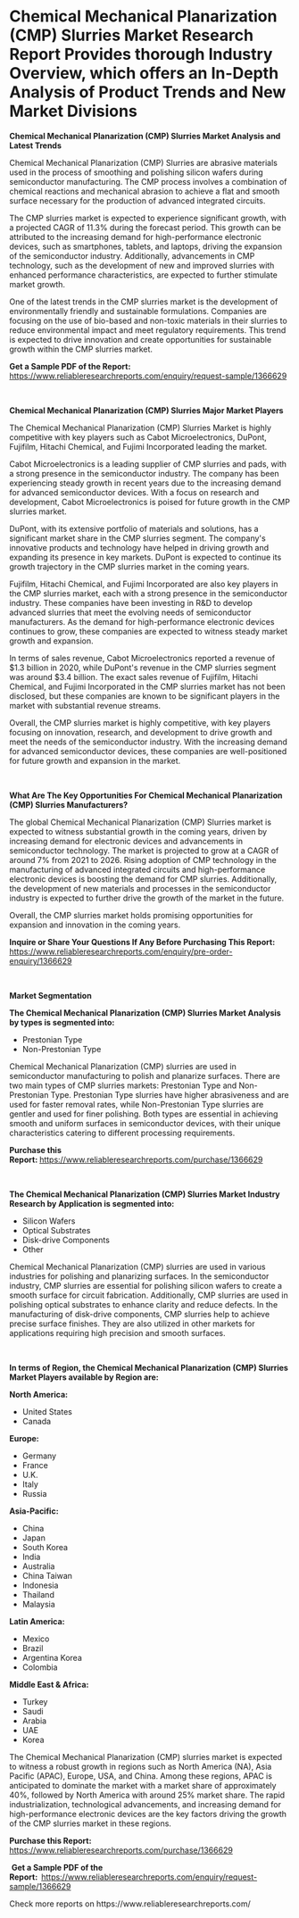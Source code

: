 <p><h1>Chemical Mechanical Planarization (CMP) Slurries Market Research Report Provides thorough Industry Overview, which offers an In-Depth Analysis of Product Trends and New Market Divisions</h1></p><p><strong>Chemical Mechanical Planarization (CMP) Slurries Market Analysis and Latest Trends</strong></p>
<p><p>Chemical Mechanical Planarization (CMP) Slurries are abrasive materials used in the process of smoothing and polishing silicon wafers during semiconductor manufacturing. The CMP process involves a combination of chemical reactions and mechanical abrasion to achieve a flat and smooth surface necessary for the production of advanced integrated circuits.</p><p>The CMP slurries market is expected to experience significant growth, with a projected CAGR of 11.3% during the forecast period. This growth can be attributed to the increasing demand for high-performance electronic devices, such as smartphones, tablets, and laptops, driving the expansion of the semiconductor industry. Additionally, advancements in CMP technology, such as the development of new and improved slurries with enhanced performance characteristics, are expected to further stimulate market growth.</p><p>One of the latest trends in the CMP slurries market is the development of environmentally friendly and sustainable formulations. Companies are focusing on the use of bio-based and non-toxic materials in their slurries to reduce environmental impact and meet regulatory requirements. This trend is expected to drive innovation and create opportunities for sustainable growth within the CMP slurries market.</p></p>
<p><strong>Get a Sample PDF of the Report:&nbsp;</strong> <a href="https://www.reliableresearchreports.com/enquiry/request-sample/1366629">https://www.reliableresearchreports.com/enquiry/request-sample/1366629</a></p>
<p>&nbsp;</p>
<p><strong>Chemical Mechanical Planarization (CMP) Slurries Major Market Players</strong></p>
<p><p>The Chemical Mechanical Planarization (CMP) Slurries Market is highly competitive with key players such as Cabot Microelectronics, DuPont, Fujifilm, Hitachi Chemical, and Fujimi Incorporated leading the market. </p><p>Cabot Microelectronics is a leading supplier of CMP slurries and pads, with a strong presence in the semiconductor industry. The company has been experiencing steady growth in recent years due to the increasing demand for advanced semiconductor devices. With a focus on research and development, Cabot Microelectronics is poised for future growth in the CMP slurries market.</p><p>DuPont, with its extensive portfolio of materials and solutions, has a significant market share in the CMP slurries segment. The company's innovative products and technology have helped in driving growth and expanding its presence in key markets. DuPont is expected to continue its growth trajectory in the CMP slurries market in the coming years.</p><p>Fujifilm, Hitachi Chemical, and Fujimi Incorporated are also key players in the CMP slurries market, each with a strong presence in the semiconductor industry. These companies have been investing in R&D to develop advanced slurries that meet the evolving needs of semiconductor manufacturers. As the demand for high-performance electronic devices continues to grow, these companies are expected to witness steady market growth and expansion.</p><p>In terms of sales revenue, Cabot Microelectronics reported a revenue of $1.3 billion in 2020, while DuPont's revenue in the CMP slurries segment was around $3.4 billion. The exact sales revenue of Fujifilm, Hitachi Chemical, and Fujimi Incorporated in the CMP slurries market has not been disclosed, but these companies are known to be significant players in the market with substantial revenue streams.</p><p>Overall, the CMP slurries market is highly competitive, with key players focusing on innovation, research, and development to drive growth and meet the needs of the semiconductor industry. With the increasing demand for advanced semiconductor devices, these companies are well-positioned for future growth and expansion in the market.</p></p>
<p>&nbsp;</p>
<p><strong>What Are The Key Opportunities For Chemical Mechanical Planarization (CMP) Slurries Manufacturers?</strong></p>
<p><p>The global Chemical Mechanical Planarization (CMP) Slurries market is expected to witness substantial growth in the coming years, driven by increasing demand for electronic devices and advancements in semiconductor technology. The market is projected to grow at a CAGR of around 7% from 2021 to 2026. Rising adoption of CMP technology in the manufacturing of advanced integrated circuits and high-performance electronic devices is boosting the demand for CMP slurries. Additionally, the development of new materials and processes in the semiconductor industry is expected to further drive the growth of the market in the future. </p><p>Overall, the CMP slurries market holds promising opportunities for expansion and innovation in the coming years.</p></p>
<p><strong>Inquire or Share Your Questions If Any Before Purchasing This Report:</strong> <a href="https://www.reliableresearchreports.com/enquiry/pre-order-enquiry/1366629">https://www.reliableresearchreports.com/enquiry/pre-order-enquiry/1366629</a></p>
<p>&nbsp;</p>
<p><strong>Market Segmentation</strong></p>
<p><strong>The Chemical Mechanical Planarization (CMP) Slurries Market Analysis by types is segmented into:</strong></p>
<p><ul><li>Prestonian Type</li><li>Non-Prestonian Type</li></ul></p>
<p><p>Chemical Mechanical Planarization (CMP) slurries are used in semiconductor manufacturing to polish and planarize surfaces. There are two main types of CMP slurries markets: Prestonian Type and Non-Prestonian Type. Prestonian Type slurries have higher abrasiveness and are used for faster removal rates, while Non-Prestonian Type slurries are gentler and used for finer polishing. Both types are essential in achieving smooth and uniform surfaces in semiconductor devices, with their unique characteristics catering to different processing requirements.</p></p>
<p><strong>Purchase this Report:&nbsp;</strong><a href="https://www.reliableresearchreports.com/purchase/1366629">https://www.reliableresearchreports.com/purchase/1366629</a></p>
<p>&nbsp;</p>
<p><strong>The Chemical Mechanical Planarization (CMP) Slurries Market Industry Research by Application is segmented into:</strong></p>
<p><ul><li>Silicon Wafers</li><li>Optical Substrates</li><li>Disk-drive Components</li><li>Other</li></ul></p>
<p><p>Chemical Mechanical Planarization (CMP) slurries are used in various industries for polishing and planarizing surfaces. In the semiconductor industry, CMP slurries are essential for polishing silicon wafers to create a smooth surface for circuit fabrication. Additionally, CMP slurries are used in polishing optical substrates to enhance clarity and reduce defects. In the manufacturing of disk-drive components, CMP slurries help to achieve precise surface finishes. They are also utilized in other markets for applications requiring high precision and smooth surfaces.</p></p>
<p>&nbsp;</p>
<p><strong>In terms of Region, the Chemical Mechanical Planarization (CMP) Slurries Market Players available by Region are:</strong></p>
<p>
    <p> <strong> North America: </strong>
        <ul>
            <li>United States</li>
            <li>Canada</li>
        </ul>
        </p> 
    <p> <strong> Europe: </strong>
        <ul>
            <li>Germany</li>
            <li>France</li>
            <li>U.K.</li>
            <li>Italy</li>
            <li>Russia</li>
        </ul>
        </p> 
    <p> <strong> Asia-Pacific: </strong>
        <ul>
            <li>China</li>
            <li>Japan</li>
            <li>South Korea</li>
            <li>India</li>
            <li>Australia</li>
            <li>China Taiwan</li>
            <li>Indonesia</li>
            <li>Thailand</li>
            <li>Malaysia</li>
        </ul>
        </p> 
    <p> <strong> Latin America: </strong>
        <ul>
            <li>Mexico</li>
            <li>Brazil</li>
            <li>Argentina Korea</li>
            <li>Colombia</li>
        </ul>
        </p> 
    <p> <strong> Middle East & Africa: </strong>
        <ul>
            <li>Turkey</li>
            <li>Saudi</li>
            <li>Arabia</li>
            <li>UAE</li>
            <li>Korea</li>
        </ul>
    </p>
    </p>
<p><p>The Chemical Mechanical Planarization (CMP) slurries market is expected to witness a robust growth in regions such as North America (NA), Asia Pacific (APAC), Europe, USA, and China. Among these regions, APAC is anticipated to dominate the market with a market share of approximately 40%, followed by North America with around 25% market share. The rapid industrialization, technological advancements, and increasing demand for high-performance electronic devices are the key factors driving the growth of the CMP slurries market in these regions.</p></p>
<p><strong>Purchase this Report: </strong><a href="https://www.reliableresearchreports.com/purchase/1366629">https://www.reliableresearchreports.com/purchase/1366629</a></p>
<p>&nbsp;<strong>Get a Sample PDF of the Report:&nbsp;&nbsp;</strong><a href="https://www.reliableresearchreports.com/enquiry/request-sample/1366629">https://www.reliableresearchreports.com/enquiry/request-sample/1366629</a></p>
<p><strong></strong></p>
<p>Check more reports on https://www.reliableresearchreports.com/</p>